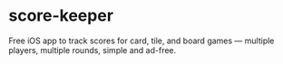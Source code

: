 # score-keeper
Free iOS app to track scores for card, tile, and board games — multiple players, multiple rounds, simple and ad-free.

